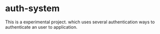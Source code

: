 # auth-system
This is a experimental project. which uses several authentication ways to authenticate an user to application.

